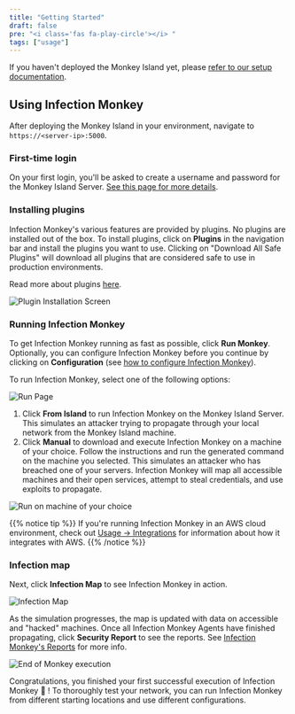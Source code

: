 ```yaml
---
title: "Getting Started"
draft: false
pre: "<i class='fas fa-play-circle'></i> "
tags: ["usage"]
---
```



<!-- TODO: Update screenshots -->

If you haven't deployed the Monkey Island yet, please [refer to our setup documentation](/setup).

## Using Infection Monkey

After deploying the Monkey Island in your environment, navigate to `https://<server-ip>:5000`.

### First-time login

On your first login, you'll be asked to create a username and password for the Monkey Island Server. [See this page for more details](../../setup/accounts-and-security).

### Installing plugins

Infection Monkey's various features are provided by plugins. No plugins are installed out of the box. To install plugins, click on **Plugins** in the navigation bar and install the plugins you want to use. Clicking on "Download All Safe Plugins" will download all plugins that are considered safe to use in production environments.

Read more about plugins [here](/features/plugins).

![Plugin Installation Screen](/images/island/plugins-page/plugin-installation.PNG "Plugin Installation")

### Running Infection Monkey

To get Infection Monkey running as fast as possible, click **Run Monkey**. Optionally, you can configure Infection Monkey before you continue by clicking on **Configuration** (see [how to configure Infection Monkey](../configuration)).

To run Infection Monkey, select one of the following options:

![Run Page](/images/island/run-monkey-page/run-monkey.png "Run Page")

1. Click **From Island** to run Infection Monkey on the Monkey Island Server. This simulates an attacker trying to propagate through your local network from the Monkey Island machine.
2. Click **Manual**  to download and execute Infection Monkey on a machine of your choice.
Follow the instructions and run the generated command on the machine you selected. This simulates an attacker who has breached one of your servers. Infection Monkey will map all accessible machines and their open services, attempt to steal credentials, and use exploits to propagate.

![Run on machine of your choice](/images/island/run-monkey-page/run-monkey-on-machine.png "Run on machine of your choice")

{{% notice tip %}}
If you're running Infection Monkey in an AWS cloud environment, check out [Usage -> Integrations](../../usage/integrations) for information about how it integrates with AWS.
{{% /notice %}}

### Infection map

Next, click **Infection Map** to see Infection Monkey in action.

![Infection Map](/images/island/infection-map-page/infection-map.png "Infection Map")

As the simulation progresses, the map is updated with data on accessible and "hacked" machines. Once
all Infection Monkey Agents have finished propagating, click **Security Report** to see the reports. See [Infection Monkey's Reports](/features/reports) for more info.

![End of Monkey execution](/images/island/infection-map-page/infection-map-with-arrow-to-report.png "End of Monkey execution")

Congratulations, you finished your first successful execution of Infection Monkey 🎉 ! To thoroughly test your network, you can run Infection Monkey from different starting locations and use different configurations.
